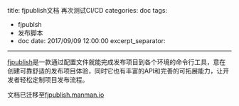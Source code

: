 title: fjpublish文档 再次测试CI/CD
categories: doc
tags:
- fjpublsh
- 发布脚本
- doc
date: 2017/09/09 12:00:00
excerpt_separator: <!--more-->
---

[fjpublish](https://github.com/zczhangchao51/fjpublish)是一款通过配置文件就能完成发布项目到各个环境的命令行工具，意在创建可靠舒适的发布项目体验，同时它也有丰富的API和完善的可拓展能力，让开发者轻松定制项目发布流程。
<!--more-->

文档已迁移至[fjpublish.manman.io](http://fjpublish.manman.io)